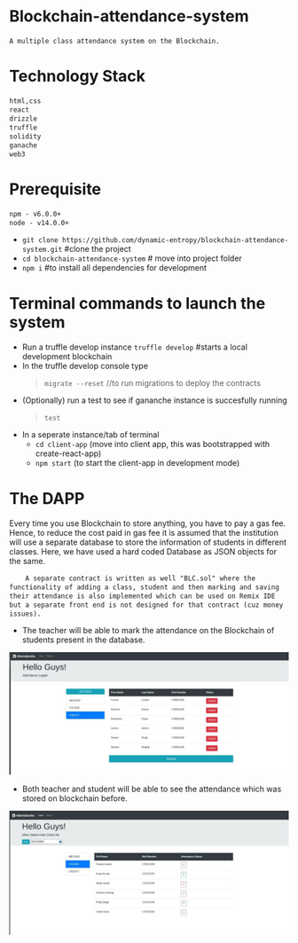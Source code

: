 # Blockchain-attendance-system
    A multiple class attendance system on the Blockchain.
  
# Technology Stack
    html,css
    react
    drizzle
    truffle
    solidity
    ganache
    web3
  
 # Prerequisite
    npm - v6.0.0+
    node - v14.0.0+
 
 * `git clone https://github.com/dynamic-entropy/blockchain-attendance-system.git` #clone the project
 * `cd blockchain-attendance-system` # move into project folder
 * `npm i` #to install all dependencies for development
 
 # Terminal commands to launch the system
 * Run a truffle develop instance
    `truffle develop` #starts a local development blockchain
 * In the truffle develop console type 
    >`migrate --reset` //to run migrations to deploy the contracts
 * (Optionally) run a test to see if gananche instance is succesfully running
    >`test`
  * In a seperate instance/tab of terminal
    * `cd client-app` (move into client app, this was bootstrapped with create-react-app)
    * `npm start` (to start the client-app in development mode)
    
      
 # The DAPP
Every time you use Blockchain to store anything, you have to pay a gas fee. Hence, to reduce the cost paid in gas fee it is assumed that the institution will use a separate database to store the information of students in different classes. Here, we have used a hard coded Database as JSON objects for the same.

        A separate contract is written as well "BLC.sol" where the functionality of adding a class, student and then marking and saving their attendance is also implemented which can be used on Remix IDE but a separate front end is not designed for that contract (cuz money issues). 

* The teacher will be able to mark the attendance on the Blockchain of students present in the database.

![](images/Mark_Attendance.jpeg)

* Both teacher and student will be able to see the attendance which was stored on blockchain before.

![](images/View_Attendance.jpeg)
